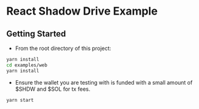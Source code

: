 # React Shadow Drive Example

## Getting Started

- From the root directory of this project:


```bash
yarn install
cd examples/web
yarn install
```

- Ensure the wallet you are testing with is funded with a small amount of $SHDW and $SOL for tx fees.

```bash
yarn start
```